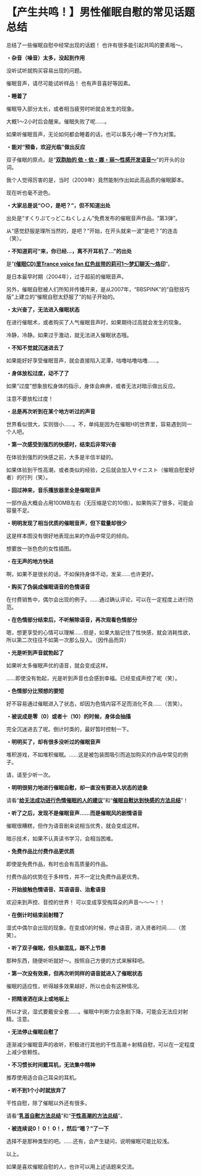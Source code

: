 # 【产生共鸣！】男性催眠自慰的常见话题总结 [​](#【产生共鸣-】男性催眠自慰的常见话题总结)

总结了一些催眠自慰中经常出现的话题！ 也许有很多能引起共鸣的要素哦～。

**・杂音（噪音）太多，没起到作用**

没听试听就购买容易出现的问题。

催眠音声，请尽可能试听样品！ 也有声音喜好等因素。

**・睡着了**

催眠导入部分太长，或者相当疲劳时听就会发生的现象。

大概1～2小时后会醒来。催眠失败了呢……。

如果听催眠音声，无论如何都会睡着的话，也可以事先小睡一下作为对策。

**・能对“预备，欢迎光临”做出反应**

双子催眠的原点。是“**[双胞胎的 依・依・娜・丽～性感开发语音～](https://web.archive.org/web/20190831011755/http://www.dlsite.com/maniax/dlaf/=/link/work/aid/hakase_dlsite2/id/RJ051890.html)**”的开头的台词。

我个人觉得厉害的是，当时（2009年）竟然能制作出如此高品质的催眠脚本。

现在听也毫不逊色。

**・大家总是说“○○，是吧？”，但不知道出处**

出处是“すくりぷてっどこねくしょん”免费发布的催眠音声作品，“第3弹”。

从“感觉舒服是理所当然的，是吧？”开始，在开头就来一波“是吧？”的连击（笑）。

**・不知道莉可“来，你已经…，离不开耳机了…”的出处**

是“**[(催眠CD)里Trance voice fan 红色丝带的莉可1～梦幻聊天～烙印](https://web.archive.org/web/20190831011755/http://www.dlsite.com/maniax/dlaf/=/link/work/aid/hakase_dlsite2/id/RJ014394.html)**”。

是日本最早时期（2004年），过于超前的催眠音声。

另外，催眠自慰被人们所知并传播开来，是从2007年，“BBSPINK”的“自慰技巧版”上建立的“催眠自慰太舒服了”的帖子开始的。

**・太兴奋了，无法进入催眠状态**

在进行催眠术，或者购买了人气催眠音声时，如果期待过高就会发生的现象。

冷静，冷静。如果过于激动，就无法进入催眠状态哦。

**・不知不觉就沉迷进去了**

如果能好好享受催眠音声，就会直接陷入泥潭，咕噜咕噜咕噜……。

**・身体放松过度，动不了了**

如果“过度”想象放松身体的指示，身体会麻痹，或者无法对暗示做出反应。

注意不要放松过度！

**・总是再次听到在某个地方听过的声音**

世界看似很大，实则很小……。不，单纯是因为在催眠H的世界里，容易遇到同一个人吧。

**・第一次感受到强烈的快感时，结束后非常兴奋**

在体验到强烈的快感之前，大多是半信半疑的。

如果体验到干性高潮，或者类似的经验，之后就会加入サイニスト（催眠自慰爱好者）的行列（笑）。

**・回过神来，音乐播放器里全是催眠音声**

一部作品大概会占用100MB左右（无压缩是它的10倍）。如果购买了很多，可能会容量不足。

**・明明发现了相当优质的催眠音声，但下载量却很少**

这是样本图没有很好地表现出来的作品中常见的倾向。

想要放一张色色的女性插图。

**・在无声的地方快进**

啊，如果不是很长的话，不如保持身体不动，发呆……也许更好。

**・购买了伪装成催眠语音的色情语音**

在付费销售中，偶尔会出现的例子。……通过确认评论，可以在一定程度上进行防范。

**・在色情部分结束后，不听解除语音，再次观看色情部分**

嗯，想更享受的心情可以理解……但是，如果大脑记住了性快感，就会消耗性欲，所以第二次往往不如第一次那么投入。（因作品而异）

**・光是听到声音就勃起了**

如果听太多催眠声优的语音，就会变成这样。

……即使没有勃起，光是听到声音也会感到幸福。已经变成声控了呢（笑）。

**・色情部分比预想的要短**

好不容易通过催眠进入了状态，却因为色情内容不足而消化不良……（苦笑）。

**・被说成是零（0）或者十（10）的时候，身体会抽搐**

完全沉迷进去了呢。倒计时类的，最好暂时控制一下。

**・明明买了，却有很多没听过的催眠音声**

堆积游戏，不如堆积催眠。……这是被包装图吸引而追加购买的作品中常见的例子。

请，请至少听一次。

**・明明很努力地进行催眠自慰，却一直没有要进入状态的迹象**

请看“**[给无法成功进行色情催眠的人的建议](/hypnosis/page-102.html)**”和“**[催眠自慰达到快感的方法总结](/hypnosis/page-103.html)**”！

**・听了之后，发现不是催眠音声……而是催眠风的剧情语音**

催眠很糟糕，但作为语音剧来说相当优秀，就会变成这样。

暗示技术，如果不认真读书学习，会相当困难。

**・免费作品比付费作品更优质**

即使是免费作品，有时也会有高质量的作品。

付费作品的优势在于多样性，并不一定比免费作品更优秀。

**・开始接触色情语音、耳语语音、治愈语音**

欢迎来到声控、音控的世界！ 可以变成享受掏耳朵的声音～～～！！

**・在倒计时结束前射精了**

湿式中偶尔会出现的现象。在变成0的时候，停止语音，进入贤者时间……（苦笑）。

**・听了双子催眠，但头脑混乱，跟不上节奏**

那种东西，随便听听就好～。按照自己方便的方式来解释吧。

**・第一次没有效果，但再次听同样的语音就进入了催眠状态**

催眠的适应性，听得越多效果越好，所以也会有这种情况。

**・把精液洒在床上或地板上**

所以才说，湿式要戴安全套……。催眠中判断力会急剧下降，可能会无法应对射精。注意。

**・无法停止催眠自慰了**

逐渐减少催眠音声的收听，积极进行其他的干性高潮＋射精自慰，可以在一定程度上减少依赖性。

**・不习惯长时间戴耳机，无法集中精神**

推荐使用适合自己耳朵的耳机。

**・听不到1个小时就放弃了**

干性自慰，除了催眠以外还有很多。

请看“**[乳首自慰方法总结](/dryorg/yarikata/page-26.html)**”和“**[干性高潮的方法总结](https://web.archive.org/web/20190831011755/http://adlib1.net/ws2/h-life/page-list-dry)**”。

**・被连续说0！ 0！ 0！，然后“嗯？”了一下**

选择不是那种类型的吧。……还有，会产生疑问，说明催眠可能比较浅。

以上。

如果是喜欢催眠自慰的人，也许可以用上述话题来交流。